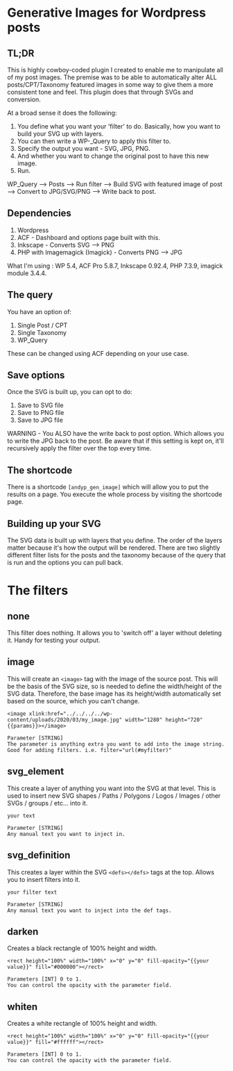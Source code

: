 # Generative Images for Wordpress posts

## TL;DR
This is highly cowboy-coded plugin I created to enable me to manipulate all of my post images. The premise was to be able to automatically alter ALL posts/CPT/Taxonomy featured images in some way to give them a more consistent tone and feel. This plugin does that through SVGs and conversion.

At a broad sense it does the following:

1. You define what you want your 'filter' to do. Basically, how you want to build your SVG up with layers.
2. You can then write a WP-_Query to apply this filter to.
3. Specify the output you want - SVG, JPG, PNG.
4. And whether you want to change the original post to have this new image.
5. Run.


WP_Query --> Posts --> Run filter --> Build SVG with featured image of post --> Convert to JPG/SVG/PNG --> Write back to post.

## Dependencies

1. Wordpress
2. ACF - Dashboard and options page built with this.
3. Inkscape - Converts SVG --> PNG
4. PHP with Imagemagick (Imagick) - Converts PNG --> JPG

What I'm using : WP 5.4, ACF Pro 5.8.7, Inkscape 0.92.4, PHP 7.3.9, imagick module 3.4.4.
   
## The query

You have an option of:

1. Single Post / CPT
2. Single Taxonomy
3. WP_Query

These can be changed using ACF depending on your use case.

## Save options

Once the SVG is built up, you can opt to do:

1. Save to SVG file
2. Save to PNG file
3. Save to JPG file

WARNING - You ALSO have the write back to post option. Which allows you to write the JPG back to the post.
Be aware that if this setting is kept on, it'll recursively apply the filter over the top every time.

## The shortcode

There is a shortcode `[andyp_gen_image]` which will allow you to put the results on a page. You execute the whole process by visiting the shortcode page.

## Building up your SVG

The SVG data is built up with layers that you define. The order of the layers matter because it's how the output will be rendered.
There are two slightly different filter lists for the posts and the taxonomy because of the query that is run and the options you can pull back.

# The filters

## none

This filter does nothing. It allows you to 'switch off' a layer without deleting it. Handy for testing your output.

## image

This will create an `<image>` tag with the image of the source post. This will be the basis of the SVG size, so is needed to define the width/height of the SVG data.
Therefore, the base image has its height/width automatically set based on the source, which you can't change. 

`<image xlink:href="../../../../wp-content/uploads/2020/03/my_image.jpg" width="1280" height="720" {{params}}></image>`

    Parameter [STRING]
    The parameter is anything extra you want to add into the image string. Good for adding filters. i.e. filter="url(#myfilter)"


## svg_element

This create a layer of anything you want into the SVG at that level. This is used to insert new SVG shapes / Paths / Polygons / Logos / Images / other SVGs / groups / etc...  into it.

`your text`

    Parameter [STRING]
    Any manual text you want to inject in. 

## svg_definition

This creates a layer within the SVG `<defs></defs>` tags at the top. Allows you to insert filters into it.

`your filter text`

    Parameter [STRING]
    Any manual text you want to inject into the def tags. 

  
## darken

Creates a black rectangle of 100% height and width.

`<rect height="100%" width="100%" x="0" y="0" fill-opacity="{{your value}}" fill="#000000"></rect>`

    Parameters [INT] 0 to 1.
    You can control the opacity with the parameter field. 

## whiten

Creates a white rectangle of 100% height and width.

`<rect height="100%" width="100%" x="0" y="0" fill-opacity="{{your value}}" fill="#ffffff"></rect>`

    Parameters [INT] 0 to 1.
    You can control the opacity with the parameter field.